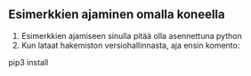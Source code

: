 ## Esimerkkien ajaminen omalla koneella

1. Esimerkkien ajamiseen sinulla pitää olla asennettuna python
2. Kun lataat hakemiston versiohallinnasta, aja ensin komento:

pip3 install
